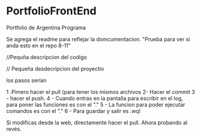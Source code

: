 # PortfolioFrontEnd
Portfolio de Argentina Programa

Se agrega el readme para reflejar la domcumentacion.
"Prueba para ver si anda esto en el repo 8-11"

//Pequña descripcion del codigo

// Pequeña desdecripcion del proyectio

los pasos serían

1 .Pimero hacer el pull (para tener los mismos archivos
2- Hacer el commit
3 - hacer el push.
4 - Cuando entras en la pantalla para escribir en el log, para poner las funciones es con el "."
5 - La funcion para poder ejecutar comandos es con el "."
6 - Para guardar y salir es .wq!

Si modificas desde la web, directamente hacer el pull.
Ahora probando al revés.
